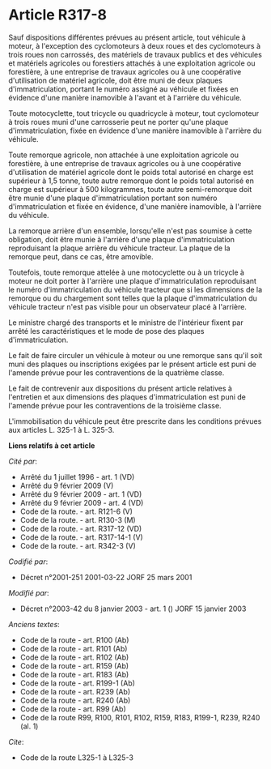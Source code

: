 # Article R317-8

Sauf dispositions différentes prévues au présent article, tout véhicule à moteur, à l'exception des cyclomoteurs à deux roues
et des cyclomoteurs à trois roues non carrossés, des matériels de travaux publics et des véhicules et matériels agricoles ou
forestiers attachés à une exploitation agricole ou forestière, à une entreprise de travaux agricoles ou à une coopérative
d'utilisation de matériel agricole, doit être muni de deux plaques d'immatriculation, portant le numéro assigné au véhicule
et fixées en évidence d'une manière inamovible à l'avant et à l'arrière du véhicule.

Toute motocyclette, tout tricycle ou quadricycle à moteur, tout cyclomoteur à trois roues muni d'une carrosserie peut ne
porter qu'une plaque d'immatriculation, fixée en évidence d'une manière inamovible à l'arrière du véhicule.

Toute remorque agricole, non attachée à une exploitation agricole ou forestière, à une entreprise de travaux agricoles ou à
une coopérative d'utilisation de matériel agricole dont le poids total autorisé en charge est supérieur à 1,5 tonne, toute
autre remorque dont le poids total autorisé en charge est supérieur à 500 kilogrammes, toute autre semi-remorque doit être
munie d'une plaque d'immatriculation portant son numéro d'immatriculation et fixée en évidence, d'une manière inamovible, à
l'arrière du véhicule.

La remorque arrière d'un ensemble, lorsqu'elle n'est pas soumise à cette obligation, doit être munie à l'arrière d'une plaque
d'immatriculation reproduisant la plaque arrière du véhicule tracteur. La plaque de la remorque peut, dans ce cas, être
amovible.

Toutefois, toute remorque attelée à une motocyclette ou à un tricycle à moteur ne doit porter à l'arrière une plaque
d'immatriculation reproduisant le numéro d'immatriculation du véhicule tracteur que si les dimensions de la remorque ou du
chargement sont telles que la plaque d'immatriculation du véhicule tracteur n'est pas visible pour un observateur placé à
l'arrière.

Le ministre chargé des transports et le ministre de l'intérieur fixent par arrêté les caractéristiques et le mode de pose des
plaques d'immatriculation.

Le fait de faire circuler un véhicule à moteur ou une remorque sans qu'il soit muni des plaques ou inscriptions exigées par
le présent article est puni de l'amende prévue pour les contraventions de la quatrième classe.

Le fait de contrevenir aux dispositions du présent article relatives à l'entretien et aux dimensions des plaques
d'immatriculation est puni de l'amende prévue pour les contraventions de la troisième classe.

L'immobilisation du véhicule peut être prescrite dans les conditions prévues aux articles L. 325-1 à L. 325-3.

**Liens relatifs à cet article**

_Cité par_:

  - Arrêté du 1 juillet 1996 - art. 1 (VD)
  - Arrêté du 9 février 2009 (V)
  - Arrêté du 9 février 2009 - art. 1 (VD)
  - Arrêté du 9 février 2009 - art. 4 (VD)
  - Code de la route. - art. R121-6 (V)
  - Code de la route. - art. R130-3 (M)
  - Code de la route. - art. R317-12 (VD)
  - Code de la route. - art. R317-14-1 (V)
  - Code de la route. - art. R342-3 (V)

_Codifié par_:

  - Décret n°2001-251 2001-03-22 JORF 25 mars 2001

_Modifié par_:

  - Décret n°2003-42 du 8 janvier 2003 - art. 1 () JORF 15 janvier 2003

_Anciens textes_:

  - Code de la route - art. R100 (Ab)
  - Code de la route - art. R101 (Ab)
  - Code de la route - art. R102 (Ab)
  - Code de la route - art. R159 (Ab)
  - Code de la route - art. R183 (Ab)
  - Code de la route - art. R199-1 (Ab)
  - Code de la route - art. R239 (Ab)
  - Code de la route - art. R240 (Ab)
  - Code de la route - art. R99 (Ab)
  - Code de la route R99, R100, R101, R102, R159, R183, R199-1, R239, R240 (al. 1)

_Cite_:

  - Code de la route L325-1 à L325-3
